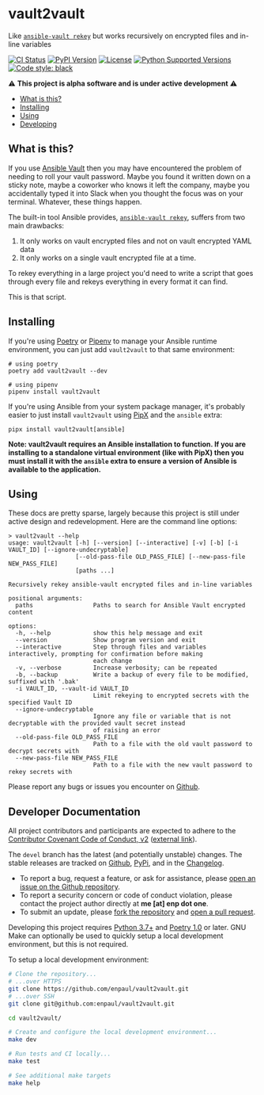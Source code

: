 # vault2vault

Like
[`ansible-vault rekey`](https://docs.ansible.com/ansible/latest/cli/ansible-vault.html#rekey)
but works recursively on encrypted files and in-line variables

[![CI Status](https://github.com/enpaul/vault2vault/workflows/CI/badge.svg?event=push)](https://github.com/enpaul/vault2vault/actions)
[![PyPI Version](https://img.shields.io/pypi/v/vault2vault)](https://pypi.org/project/vault2vault/)
[![License](https://img.shields.io/pypi/l/vault2vault)](https://opensource.org/licenses/MIT)
[![Python Supported Versions](https://img.shields.io/pypi/pyversions/vault2vault)](https://www.python.org)
[![Code style: black](https://img.shields.io/badge/code%20style-black-000000.svg)](https://github.com/psf/black)

⚠️ **This project is alpha software and is under active development** ⚠️

- [What is this?](#what-is-this)
- [Installing](#installing)
- [Using](#using)
- [Developing](#developer-documentation)

## What is this?

If you use [Ansible Vault](https://docs.ansible.com/ansible/latest/user_guide/vault.html)
then you may have encountered the problem of needing to roll your vault password. Maybe
you found it written down on a sticky note, maybe a coworker who knows it left the
company, maybe you accidentally typed it into Slack when you thought the focus was on your
terminal. Whatever, these things happen.

The built-in tool Ansible provides,
[`ansible-vault rekey`](https://docs.ansible.com/ansible/latest/cli/ansible-vault.html#rekey),
suffers from two main drawbacks:

1. It only works on vault encrypted files and not on vault encrypted YAML data
2. It only works on a single vault encrypted file at a time.

To rekey everything in a large project you'd need to write a script that goes through
every file and rekeys everything in every format it can find.

This is that script.

## Installing

If you're using [Poetry](https://python-poetry.org/) or
[Pipenv](https://pipenv.pypa.io/en/latest/) to manage your Ansible runtime environment,
you can just add `vault2vault` to that same environment:

```
# using poetry
poetry add vault2vault --dev

# using pipenv
pipenv install vault2vault
```

If you're using Ansible from your system package manager, it's probably easier to just
install `vault2vault` using [PipX](https://pypa.github.io/pipx/) and the `ansible` extra:

```
pipx install vault2vault[ansible]
```

**Note: vault2vault requires an Ansible installation to function. If you are installing to a standalone virtual environment (like with PipX) then you must install it with the `ansible` extra to ensure a version of Ansible is available to the application.**

## Using

These docs are pretty sparse, largely because this project is still under active design
and redevelopment. Here are the command line options:

```
> vault2vault --help
usage: vault2vault [-h] [--version] [--interactive] [-v] [-b] [-i VAULT_ID] [--ignore-undecryptable]
                   [--old-pass-file OLD_PASS_FILE] [--new-pass-file NEW_PASS_FILE]
                   [paths ...]

Recursively rekey ansible-vault encrypted files and in-line variables

positional arguments:
  paths                 Paths to search for Ansible Vault encrypted content

options:
  -h, --help            show this help message and exit
  --version             Show program version and exit
  --interactive         Step through files and variables interactively, prompting for confirmation before making
                        each change
  -v, --verbose         Increase verbosity; can be repeated
  -b, --backup          Write a backup of every file to be modified, suffixed with '.bak'
  -i VAULT_ID, --vault-id VAULT_ID
                        Limit rekeying to encrypted secrets with the specified Vault ID
  --ignore-undecryptable
                        Ignore any file or variable that is not decryptable with the provided vault secret instead
                        of raising an error
  --old-pass-file OLD_PASS_FILE
                        Path to a file with the old vault password to decrypt secrets with
  --new-pass-file NEW_PASS_FILE
                        Path to a file with the new vault password to rekey secrets with
```

Please report any bugs or issues you encounter on
[Github](https://github.com/enpaul/vault2vault/issues).

## Developer Documentation

All project contributors and participants are expected to adhere to the
[Contributor Covenant Code of Conduct, v2](CODE_OF_CONDUCT.md) ([external link](https://www.contributor-covenant.org/version/2/0/code_of_conduct/)).

The `devel` branch has the latest (and potentially unstable) changes. The stable releases
are tracked on [Github](https://github.com/enpaul/vault2vault/releases),
[PyPi](https://pypi.org/project/vault2vault/#history), and in the
[Changelog](CHANGELOG.md).

- To report a bug, request a feature, or ask for assistance, please
  [open an issue on the Github repository](https://github.com/enpaul/vault2vault/issues/new).
- To report a security concern or code of conduct violation, please contact the project
  author directly at **‌me \[at‌\] enp dot‎ ‌one**.
- To submit an update, please
  [fork the repository](https://docs.github.com/en/enterprise/2.20/user/github/getting-started-with-github/fork-a-repo)
  and [open a pull request](https://github.com/enpaul/vault2vault/compare).

Developing this project requires [Python 3.7+](https://www.python.org/downloads/) and
[Poetry 1.0](https://python-poetry.org/docs/#installation) or later. GNU Make can
optionally be used to quickly setup a local development environment, but this is not
required.

To setup a local development environment:

```bash
# Clone the repository...
# ...over HTTPS
git clone https://github.com/enpaul/vault2vault.git
# ...over SSH
git clone git@github.com:enpaul/vault2vault.git

cd vault2vault/

# Create and configure the local development environment...
make dev

# Run tests and CI locally...
make test

# See additional make targets
make help
```
